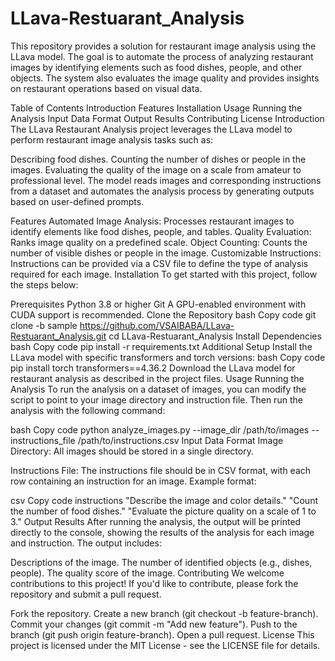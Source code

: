 # LLava-Restuarant_Analysis
This repository provides a solution for restaurant image analysis using the LLava model. The goal is to automate the process of analyzing restaurant images by identifying elements such as food dishes, people, and other objects. The system also evaluates the image quality and provides insights on restaurant operations based on visual data.

Table of Contents
Introduction
Features
Installation
Usage
Running the Analysis
Input Data Format
Output Results
Contributing
License
Introduction
The LLava Restaurant Analysis project leverages the LLava model to perform restaurant image analysis tasks such as:

Describing food dishes.
Counting the number of dishes or people in the images.
Evaluating the quality of the image on a scale from amateur to professional level.
The model reads images and corresponding instructions from a dataset and automates the analysis process by generating outputs based on user-defined prompts.

Features
Automated Image Analysis: Processes restaurant images to identify elements like food dishes, people, and tables.
Quality Evaluation: Ranks image quality on a predefined scale.
Object Counting: Counts the number of visible dishes or people in the image.
Customizable Instructions: Instructions can be provided via a CSV file to define the type of analysis required for each image.
Installation
To get started with this project, follow the steps below:

Prerequisites
Python 3.8 or higher
Git
A GPU-enabled environment with CUDA support is recommended.
Clone the Repository
bash
Copy code
git clone -b sample https://github.com/VSAIBABA/LLava-Restuarant_Analysis.git
cd LLava-Restuarant_Analysis
Install Dependencies
bash
Copy code
pip install -r requirements.txt
Additional Setup
Install the LLava model with specific transformers and torch versions:
bash
Copy code
pip install torch transformers==4.36.2
Download the LLava model for restaurant analysis as described in the project files.
Usage
Running the Analysis
To run the analysis on a dataset of images, you can modify the script to point to your image directory and instruction file. Then run the analysis with the following command:

bash
Copy code
python analyze_images.py --image_dir /path/to/images --instructions_file /path/to/instructions.csv
Input Data Format
Image Directory: All images should be stored in a single directory.

Instructions File: The instructions file should be in CSV format, with each row containing an instruction for an image. Example format:

csv
Copy code
instructions
"Describe the image and color details."
"Count the number of food dishes."
"Evaluate the picture quality on a scale of 1 to 3."
Output Results
After running the analysis, the output will be printed directly to the console, showing the results of the analysis for each image and instruction. The output includes:

Descriptions of the image.
The number of identified objects (e.g., dishes, people).
The quality score of the image.
Contributing
We welcome contributions to this project! If you'd like to contribute, please fork the repository and submit a pull request.

Fork the repository.
Create a new branch (git checkout -b feature-branch).
Commit your changes (git commit -m "Add new feature").
Push to the branch (git push origin feature-branch).
Open a pull request.
License
This project is licensed under the MIT License - see the LICENSE file for details.


